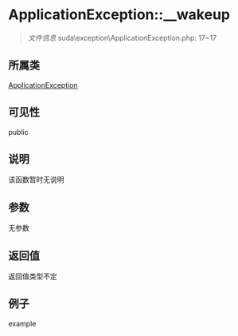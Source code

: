 # ApplicationException::__wakeup



> *文件信息* suda\exception\ApplicationException.php: 17~17

## 所属类 

[ApplicationException](../ApplicationException.md)

## 可见性

 public 

## 说明

该函数暂时无说明


## 参数


无参数


## 返回值

返回值类型不定


## 例子

example
